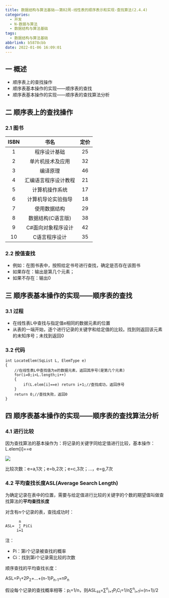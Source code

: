 ```yaml
---
title: 数据结构与算法基础——第02周-线性表的顺序表示和实现-查找算法(2.4.4)
categories:
  - 开发
  - N-数据与算法
  - 数据结构与算法基础
tags:
  - 数据结构与算法基础
abbrlink: b5878cbb
date: 2022-01-06 16:09:01
---
```

## 一 概述

* 顺序表上的查找操作
* 顺序表基本操作的实现——顺序表的查找
* 顺序表基本操作的实现——顺序表的查找算法分析

<!--more-->

## 二  顺序表上的查找操作

### 2.1 图书

| ISBN |         书名         | 定价 |
| :--: | :------------------: | :--: |
|  1   |     程序设计基础     |  25  |
|  2   |   单片机技术及应用   |  32  |
|  3   |       编译原理       |  46  |
|  4   | 汇编语言程序设计教程 |  21  |
|  5   |    计算机操作系统    |  17  |
|  6   |  计算机导论实验指导  |  18  |
|  7   |     使用数据结构     |  29  |
|  8   |  数据结构(C语言版)   |  38  |
|  9   |  C#面向对象程序设计  |  42  |
|  10  |    C语言程序设计     |  35  |

### 2.2 按值查找

* 例如：在图书表中，按照给定书号进行查找，确定是否存在该图书
* 如果存在：输出是第几个元素；
* 如果不存在：输出0

## 三 顺序表基本操作的实现——顺序表的查找

### 3.1 过程

* 在线性表L中查找与指定值e相同的数据元素的位置
* 从表的一端开始，逐个进行记录的关键字和给定值的比较。找到则返回该元素的未知序号；未找到返回0

### 3.2  代码

```
int LocateElem(SqList L, ElemType e)
{
	//在线性表L中查找值为e的数据元素，返回其序号(是第几个元素)
	for(i=0;i<L.length;i++)
	{
		if(L.elem[i]==e) return i+1;//查找成功，返回序号
	}
	return 0;//查找失败，返回0
}
```

## 四 顺序表基本操作的实现——顺序表的查找算法分析

### 4.1 进行比较

因为查找算法的基本操作为：将记录的关键字同给定值进行比较，基本操作：L.elem[i]==e

![][1]

比较次数：e=a,1次；e=b,2次；e=c,3次；...，e=g,7次

### 4.2 平均查找长度ASL(Average Search Length)

为确定记录在表中的位置，需要与给定值进行比较的关键字的个数的期望值叫做查找算法的**平均查找长度**

对含有n个记录的表，查找成功时：

```
	  n
ASL=  ∑ PiCi
     i=1
```

注：

* Pi：第i个记录被查找的概率
* Ci：找到第i个记录需比较的次数

顺序查找的平均查找长度：

ASL=P<sub>1</sub>+2P<sub>2</sub>+...+(n-1)P<sub>n-1</sub>+nP<sub>n</sub>

假设每个记录的查找概率相等：p<sub>i</sub>=1/n，则ASL<sub>ss</sub>=∑<sup>n</sup><sub>i=1</sub>P<sub>i</sub>C<sub>i</sub>=1/n∑<sup>n</sup><sub>i=1</sub>i=(n+1)/2


[1]:https://cdn.jsdelivr.net/gh/pgzxc/cdn@master/blog-data-struct-basic/data-struct-2.4.4-index-position.png